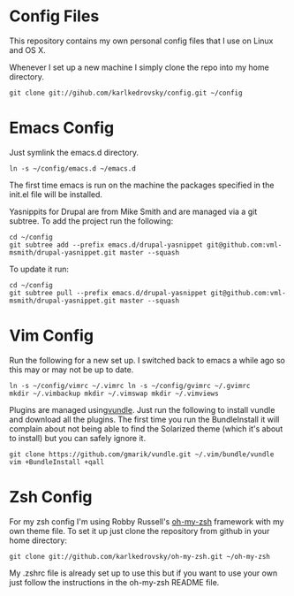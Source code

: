 Config Files
============

This repository contains my own personal config files that I use on
Linux and OS X.

Whenever I set up a new machine I simply clone the repo into my home
directory.

    git clone git://gihub.com/karlkedrovsky/config.git ~/config

Emacs Config
============

Just symlink the emacs.d directory.

    ln -s ~/config/emacs.d ~/emacs.d

The first time emacs is run on the machine the packages specified in
the init.el file will be installed.

Yasnippits for Drupal are from Mike Smith and are managed via a git
subtree. To add the project run the following:

    cd ~/config
    git subtree add --prefix emacs.d/drupal-yasnippet git@github.com:vml-msmith/drupal-yasnippet.git master --squash

To update it run:

    cd ~/config
    git subtree pull --prefix emacs.d/drupal-yasnippet git@github.com:vml-msmith/drupal-yasnippet.git master --squash


Vim Config
==========

Run the following for a new set up. I switched back to emacs a while
ago so this may or may not be up to date.

    ln -s ~/config/vimrc ~/.vimrc ln -s ~/config/gvimrc ~/.gvimrc
    mkdir ~/.vimbackup mkdir ~/.vimswap mkdir ~/.vimviews

Plugins are managed
using[vundle](https://github.com/gmarik/vundle). Just run the
following to install vundle and download all the plugins. The first
time you run the BundleInstall it will complain about not being able
to find the Solarized theme (which it's about to install) but you can
safely ignore it.

    git clone https://github.com/gmarik/vundle.git ~/.vim/bundle/vundle
    vim +BundleInstall +qall

Zsh Config
==========

For my zsh config I'm using Robby Russell's
[oh-my-zsh](https://github.com/robbyrussell/oh-my-zsh) framework with
my own theme file. To set it up just clone the repository from github
in your home directory:

    git clone git://github.com/karlkedrovsky/oh-my-zsh.git ~/oh-my-zsh

My .zshrc file is already set up to use this but if you want to use
your own just follow the instructions in the oh-my-zsh README file.
